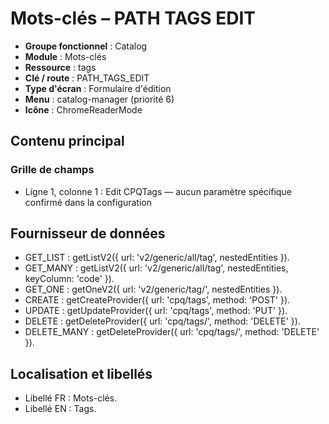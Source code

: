 # Mots-clés – PATH TAGS EDIT

- **Groupe fonctionnel** : Catalog
- **Module** : Mots-clés
- **Ressource** : tags
- **Clé / route** : PATH_TAGS_EDIT
- **Type d'écran** : Formulaire d'édition
- **Menu** : catalog-manager (priorité 6)
- **Icône** : ChromeReaderMode

## Contenu principal
### Grille de champs
- Ligne 1, colonne 1 : Edit CPQTags — aucun paramètre spécifique confirmé dans la configuration

## Fournisseur de données
- GET_LIST : getListV2({
  url: 'v2/generic/all/tag',
  nestedEntities
}).
- GET_MANY : getListV2({
  url: 'v2/generic/all/tag',
  nestedEntities,
  keyColumn: 'code'
}).
- GET_ONE : getOneV2({
  url: 'v2/generic/tag/',
  nestedEntities
}).
- CREATE : getCreateProvider({
  url: 'cpq/tags',
  method: 'POST'
}).
- UPDATE : getUpdateProvider({
  url: 'cpq/tags',
  method: 'PUT'
}).
- DELETE : getDeleteProvider({
  url: 'cpq/tags/',
  method: 'DELETE'
}).
- DELETE_MANY : getDeleteProvider({
  url: 'cpq/tags/',
  method: 'DELETE'
}).

## Localisation et libellés
- Libellé FR : Mots-clés.
- Libellé EN : Tags.